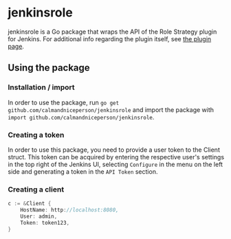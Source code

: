 # jenkinsrole

jenkinsrole is a Go package that wraps the API of the Role Strategy plugin for Jenkins. For additional info regarding the plugin itself, see [the plugin page](https://wiki.jenkins.io/display/JENKINS/Role+Strategy+Plugin).

## Using the package

### Installation / import

In order to use the package, run 
```go get github.com/calmandniceperson/jenkinsrole``` and import the package with ```import github.com/calmandniceperson/jenkinsrole```.

### Creating a token

In order to use this package, you need to provide a user token to the Client struct. This token can be acquired by entering the respective user's settings in the top right of the Jenkins UI, selecting `Configure` in the menu on the left side and generating a token in the `API Token` section.

### Creating a client

```go
c := &Client {
    HostName: http://localhost:8080,
    User: admin,
    Token: token123,
}
```